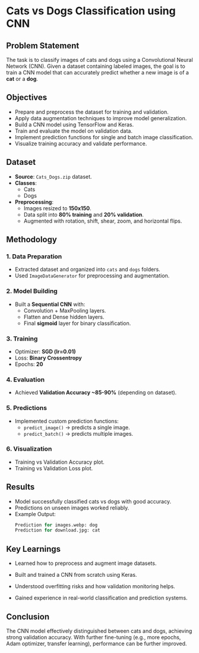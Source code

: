 # Cats vs Dogs Classification using CNN

## Problem Statement
The task is to classify images of cats and dogs using a Convolutional Neural Network (CNN). Given a dataset containing labeled images, the goal is to train a CNN model that can accurately predict whether a new image is of a **cat** or a **dog**.

## Objectives
- Prepare and preprocess the dataset for training and validation.  
- Apply data augmentation techniques to improve model generalization.  
- Build a CNN model using TensorFlow and Keras.  
- Train and evaluate the model on validation data.  
- Implement prediction functions for single and batch image classification.  
- Visualize training accuracy and validate performance.  

## Dataset
- **Source**: `Cats_Dogs.zip` dataset.  
- **Classes**:  
  - Cats 
  - Dogs 
- **Preprocessing**:  
  - Images resized to **150x150**.  
  - Data split into **80% training** and **20% validation**.  
  - Augmented with rotation, shift, shear, zoom, and horizontal flips.  

## Methodology
### 1. Data Preparation
- Extracted dataset and organized into `cats` and `dogs` folders.  
- Used `ImageDataGenerator` for preprocessing and augmentation.  

### 2. Model Building
- Built a **Sequential CNN** with:
  - Convolution + MaxPooling layers.  
  - Flatten and Dense hidden layers.  
  - Final **sigmoid** layer for binary classification.  

### 3. Training
- Optimizer: **SGD (lr=0.01)**  
- Loss: **Binary Crossentropy**  
- Epochs: **20**  

### 4. Evaluation
- Achieved **Validation Accuracy ~85-90%** (depending on dataset).  

### 5. Predictions
- Implemented custom prediction functions:  
  - `predict_image()` → predicts a single image.  
  - `predict_batch()` → predicts multiple images.  

### 6. Visualization
- Training vs Validation Accuracy plot.  
- Training vs Validation Loss plot.  

## Results
- Model successfully classified cats vs dogs with good accuracy.  
- Predictions on unseen images worked reliably.  
- Example Output:  
  ```python
  Prediction for images.webp: dog
  Prediction for download.jpg: cat

## Key Learnings

- Learned how to preprocess and augment image datasets.

- Built and trained a CNN from scratch using Keras.

- Understood overfitting risks and how validation monitoring helps.

- Gained experience in real-world classification and prediction systems.

## Conclusion

The CNN model effectively distinguished between cats and dogs, achieving strong validation accuracy. With further fine-tuning (e.g., more epochs, Adam optimizer, transfer learning), performance can be further improved.
